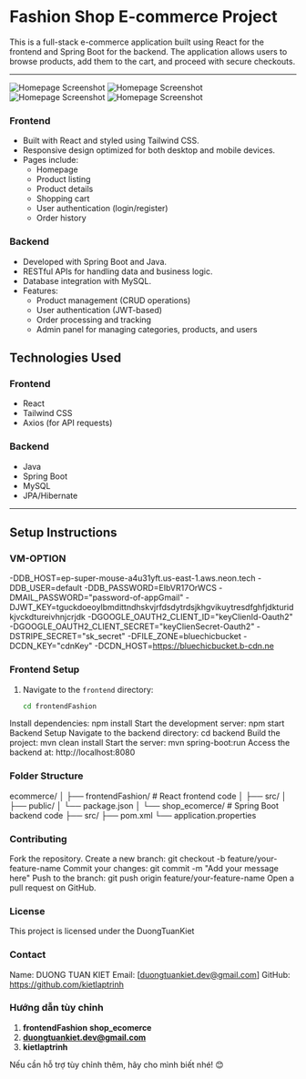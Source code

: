 # Fashion Shop E-commerce Project

This is a full-stack e-commerce application built using React for the frontend and Spring Boot for the backend. The application allows users to browse products, add them to the cart, and proceed with secure checkouts.

---
![Homepage Screenshot](./assets/img/homepageFashion.png)
![Homepage Screenshot](./assets/img/homepageFashion1.png)
![Homepage Screenshot](./assets/img/homepageFashion2.png)
![Homepage Screenshot](./assets/img/homepageFashion3.png)

### Frontend
- Built with React and styled using Tailwind CSS.
- Responsive design optimized for both desktop and mobile devices.
- Pages include:
  - Homepage
  - Product listing
  - Product details
  - Shopping cart
  - User authentication (login/register)
  - Order history

### Backend
- Developed with Spring Boot and Java.
- RESTful APIs for handling data and business logic.
- Database integration with MySQL.
- Features:
  - Product management (CRUD operations)
  - User authentication (JWT-based)
  - Order processing and tracking
  - Admin panel for managing categories, products, and users
## **Technologies Used**

### **Frontend**
- React
- Tailwind CSS
- Axios (for API requests)

### **Backend**
- Java
- Spring Boot
- MySQL
- JPA/Hibernate

---

## **Setup Instructions**
### **VM-OPTION**
-DDB_HOST=ep-super-mouse-a4u31yft.us-east-1.aws.neon.tech
-DDB_USER=default
-DDB_PASSWORD=EIbVR17OrWCS
-DMAIL_PASSWORD="password-of-appGmail"
-DJWT_KEY=tguckdoeoylbmdittndhskvjrfdsdytrdsjkhgvikuytresdfghfjdkturidkjvckdtureivhnjcrjdk
-DGOOGLE_OAUTH2_CLIENT_ID="keyClienId-Oauth2"
-DGOOGLE_OAUTH2_CLIENT_SECRET="keyClienSecret-Oauth2"
-DSTRIPE_SECRET="sk_secret"
-DFILE_ZONE=bluechicbucket
-DCDN_KEY="cdnKey"
-DCDN_HOST=https://bluechicbucket.b-cdn.ne
### **Frontend Setup**
1. Navigate to the `frontend` directory:
   ```bash
   cd frontendFashion
Install dependencies:
npm install
Start the development server:
npm start
Backend Setup
Navigate to the backend directory:
cd backend
Build the project:
mvn clean install
Start the server:
mvn spring-boot:run
Access the backend at: http://localhost:8080
### **Folder Structure**
ecommerce/
│
├── frontendFashion/        # React frontend code
│   ├── src/
│   ├── public/
│   └── package.json
│
└── shop_ecomerce/               # Spring Boot backend code
    ├── src/
    ├── pom.xml
    └── application.properties
### **Contributing**
Fork the repository.
Create a new branch:
git checkout -b feature/your-feature-name
Commit your changes:
git commit -m "Add your message here"
Push to the branch:
git push origin feature/your-feature-name
Open a pull request on GitHub.
### **License**
This project is licensed under the DuongTuanKiet
### **Contact**
Name: DUONG TUAN KIET
Email: [duongtuankiet.dev@gmail.com]
GitHub: https://github.com/kietlaptrinh
### **Hướng dẫn tùy chỉnh**
1. **frontendFashion** **shop_ecomerce**
2.  **duongtuankiet.dev@gmail.com** 
3. **kietlaptrinh**

Nếu cần hỗ trợ tùy chỉnh thêm, hãy cho mình biết nhé! 😊
